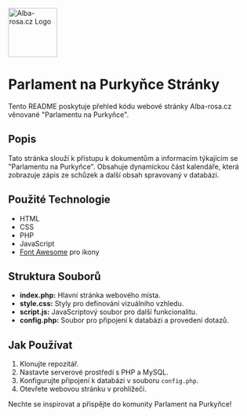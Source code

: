 
<p>
  <img src="https://www.alba-rosa.cz/parlament/logo.png" alt="Alba-rosa.cz Logo" width="100" height="100">
</p>

# Parlament na Purkyňce Stránky

Tento README poskytuje přehled kódu webové stránky Alba-rosa.cz věnované "Parlamentu na Purkyňce".

## Popis
Tato stránka slouží k přístupu k dokumentům a informacím týkajícím se "Parlamentu na Purkyňce". Obsahuje dynamickou část kalendáře, která zobrazuje zápis ze schůzek a další obsah spravovaný v databázi.

## Použité Technologie
- HTML
- CSS
- PHP
- JavaScript
- [Font Awesome](https://fontawesome.com/) pro ikony

## Struktura Souborů
- **index.php:** Hlavní stránka webového místa.
- **style.css:** Styly pro definování vizuálního vzhledu.
- **script.js:** JavaScriptový soubor pro další funkcionalitu.
- **config.php:** Soubor pro připojení k databázi a provedení dotazů.


## Jak Používat
1. Klonujte repozitář.
2. Nastavte serverové prostředí s PHP a MySQL.
3. Konfigurujte připojení k databázi v souboru `config.php`.
4. Otevřete webovou stránku v prohlížeči.

Nechte se inspirovat a přispějte do komunity Parlament na Purkyňce!
